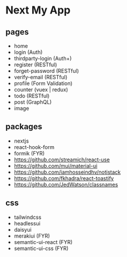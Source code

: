 # Next My App

## pages

- home
- login (Auth)
- thirdparty-login (Auth+)
- register (RESTful)
- forget-password (RESTful)
- verify-email (RESTful)
- profile (Form Validation)
- counter (vuex | redux)
- todo (RESTful)
- post (GraphQL)
- image

## packages

- nextjs
- react-hook-form
- formik (FYR)
- https://github.com/streamich/react-use
- https://github.com/mui/material-ui
- https://github.com/iamhosseindhv/notistack
- https://github.com/fkhadra/react-toastify
- https://github.com/JedWatson/classnames
## css

- tailwindcss
- headlessui
- daisyui
- merakiui (FYR)
- semantic-ui-react (FYR)
- semantic-ui-css (FYR)
